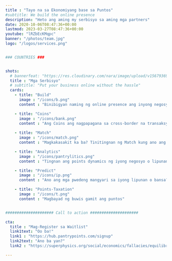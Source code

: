```yaml
---
title : "Tayo na sa Ekonomiyang base sa Puntos"
#subtitle: We build the online presence
description: "Heto ang aming my serbisyo sa aming mga partners"
date: 2020-10-06T08:47:36+00:00
lastmod: 2023-03-27T08:47:36+00:00
youtube: "lRZbEcKMqpc"
banner: "/photos/team.jpg"
logo: "/logos/services.png"


### COUNTRIES ###


shots:
  # bannerfeat: "https://res.cloudinary.com/nara/image/upload/v1567936990/photos/incacroplowres.jpg" 
  title : "Mga Serbisyo"
  # subtitle: "Put your business online without the hassle"
  cards:
    - title: "Build"
      image : "/icons/b.png"
      content : "Binibigyan naming ng online presence ang inyong negosyo at organisasyon"

    - title: "Coins"
      image : "/icons/bank.png"
      content : "Ang Coins ang nagpapagana sa cross-border na transaksyon gamit ang puntos"
      
    - title: "Match"
      image : "/icons/match.png"
      content : "Magkakasakit ka ba? Tinitingnan ng Match kung ano ang iyong potensyal na magkasakit"

    - title: "Analytics"
      image : "/icons/pantrylitics.png"
      content : "Tingnan ang points dynamics ng iyong negosyo o lipunan"

    - title: "Predict"
      image : "/icons/ip.png"
      content : "Ano ang mga pwedeng mangyari sa iyong lipunan o bansa?"

    - title: "Points-Taxation"
      image : "/icons/t.png"
      content : "Magbayad ng buwis gamit ang puntos"


##################### Call to action #####################

cta:
  title : "Mag-Register sa Waitlist"
  link1text: "Oo ba!"
  link1 : "https://hub.pantrypoints.com/signup"
  link2text: "Ano ba yan?"
  link2 : "https://superphysics.org/social/economics/fallacies/equilibrium-fallacy"

---
```

